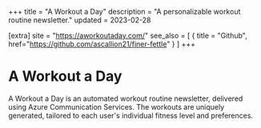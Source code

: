 +++
title = "A Workout a Day"
description = "A personalizable workout routine newsletter."
updated = 2023-02-28

[extra]
site = "https://aworkoutaday.com/"
see_also = [
  { title = "Github", href="https://github.com/ascallion21/finer-fettle" }
]
+++

# A Workout a Day

A Workout a Day is an automated workout routine newsletter, delivered using Azure Communication Services. The workouts are uniquely generated, tailored to each user's individual fitness level and preferences.
